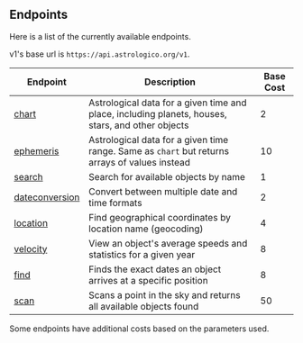## Endpoints

Here is a list of the currently available endpoints.

v1's base url is `https://api.astrologico.org/v1`.

| Endpoint | Description | Base Cost
|---|---|---|
| [chart](endpoints_chart.md) | Astrological data for a given time and place, including planets, houses, stars, and other objects | 2 |
| [ephemeris](endpoints_ephemeris.md) |  Astrological data for a given time range. Same as `chart` but returns arrays of values instead | 10 |
| [search](endpoints_search.md) | Search for available objects by name | 1 |
| [dateconversion](endpoints_date.md) | Convert between multiple date and time formats | 2 |
| [location](endpoints_location.md) | Find geographical coordinates by location name (geocoding) | 4 |
| [velocity](endpoints_velocity.md) | View an object's average speeds and statistics for a given year | 8 |
| [find](endpoints_transit.md) | Finds the exact dates an object arrives at a specific position | 8 |
| [scan](endpoints_scanner.md) | Scans a point in the sky and returns all available objects found | 50 |

Some endpoints have additional costs based on the parameters used.